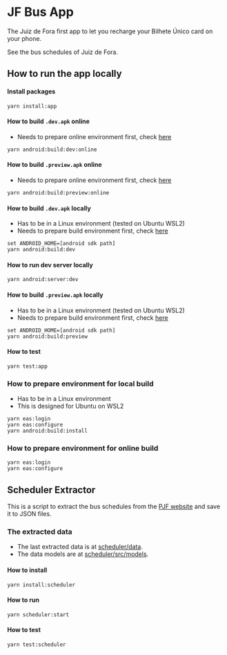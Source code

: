 # JF Bus App
The Juiz de Fora first app to let you recharge your Bilhete Único card on your phone.

See the bus schedules of Juiz de Fora.

## How to run the app locally
#### Install packages
```shell
yarn install:app
```

#### How to build `.dev.apk` online
* Needs to prepare online environment first, check [here](#how-to-prepare-environment-for-online-build)
```shell
yarn android:build:dev:online
```

#### How to build `.preview.apk` online
* Needs to prepare online environment first, check [here](#how-to-prepare-environment-for-online-build)
```shell
yarn android:build:preview:online
```

#### How to build `.dev.apk` locally
* Has to be in a Linux environment (tested on Ubuntu WSL2)
* Needs to prepare build environment first, check [here](#how-to-prepare-environment-for-local-build)
```shell
set ANDROID_HOME=[android sdk path]
yarn android:build:dev
```

#### How to run dev server locally
```shell
yarn android:server:dev
```

#### How to build `.preview.apk` locally
* Has to be in a Linux environment (tested on Ubuntu WSL2)
* Needs to prepare build environment first, check [here](#how-to-prepare-environment-for-local-build)
```shell
set ANDROID_HOME=[android sdk path]
yarn android:build:preview
```

#### How to test
```shell
yarn test:app
```

### How to prepare environment for local build
* Has to be in a Linux environment
* This is designed for Ubuntu on WSL2
```shell
yarn eas:login
yarn eas:configure
yarn android:build:install
```

### How to prepare environment for online build
```shell
yarn eas:login
yarn eas:configure
```

## Scheduler Extractor
This is a script to extract the bus schedules from the [PJF website](https://www.pjf.mg.gov.br/onibus/itinerario/index.php) and save it to JSON files.
### The extracted data
* The last extracted data is at [scheduler/data](scheduler/data).
* The data models are at [scheduler/src/models](scheduler/src/models).

#### How to install
```shell
yarn install:scheduler
```
#### How to run
```shell
yarn scheduler:start
```
#### How to test
```shell
yarn test:scheduler
```